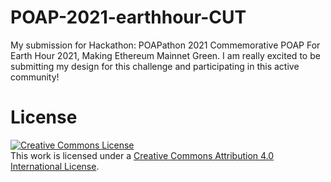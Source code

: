 # POAP-2021-earthhour-CUT
My submission for Hackathon: POAPathon 2021 Commemorative POAP For Earth Hour 2021, Making Ethereum Mainnet Green. I am really excited to be submitting my design for this challenge and participating in this active community!

# License
<a rel="license" href="http://creativecommons.org/licenses/by/4.0/"><img alt="Creative Commons License" style="border-width:0" src="https://i.creativecommons.org/l/by/4.0/88x31.png" /></a><br />This work is licensed under a <a rel="license" href="http://creativecommons.org/licenses/by/4.0/">Creative Commons Attribution 4.0 International License</a>.
